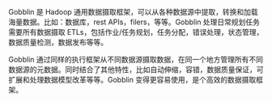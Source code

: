 Gobblin 是 Hadoop 通用数据摄取框架，可以从各种数据源中提取，转换和加载海量数据。比如：数据库，rest APIs，filers，等等。Gobblin 处理日常规划任务需要所有数据摄取 ETLs，包括作业/任务规划，任务分配，错误处理，状态管理，数据质量检测，数据发布等等。

Gobblin 通过同样的执行框架从不同数据源摄取数据，在同一个地方管理所有不同数据源的元数据。同时结合了其他特性，比如自动伸缩，容错，数据质量保证，可扩展和处理数据模型改革等等。Gobblin 变得更容易使用，是个高效的数据摄取框架。